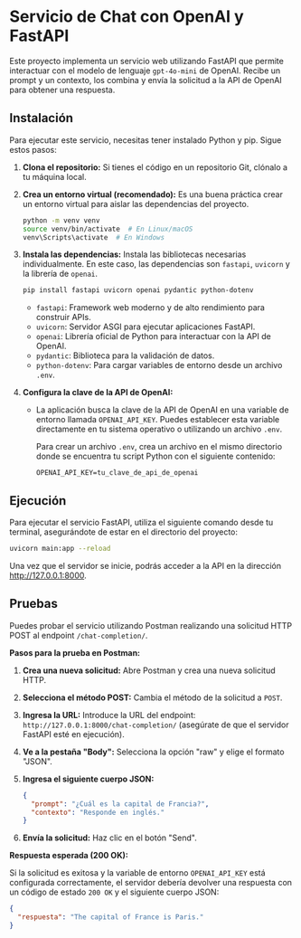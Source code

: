 # Servicio de Chat con OpenAI y FastAPI

Este proyecto implementa un servicio web utilizando FastAPI que permite interactuar con el modelo de lenguaje `gpt-4o-mini` de OpenAI. Recibe un prompt y un contexto, los combina y envía la solicitud a la API de OpenAI para obtener una respuesta.

## Instalación

Para ejecutar este servicio, necesitas tener instalado Python y pip. Sigue estos pasos:

1.  **Clona el repositorio:** Si tienes el código en un repositorio Git, clónalo a tu máquina local.

2.  **Crea un entorno virtual (recomendado):** Es una buena práctica crear un entorno virtual para aislar las dependencias del proyecto.

    ```bash
    python -m venv venv
    source venv/bin/activate  # En Linux/macOS
    venv\Scripts\activate  # En Windows
    ```

3.  **Instala las dependencias:** Instala las bibliotecas necesarias individualmente. En este caso, las dependencias son `fastapi`, `uvicorn` y la librería de `openai`.

    ```bash
    pip install fastapi uvicorn openai pydantic python-dotenv
    ```

    * `fastapi`: Framework web moderno y de alto rendimiento para construir APIs.
    * `uvicorn`: Servidor ASGI para ejecutar aplicaciones FastAPI.
    * `openai`: Librería oficial de Python para interactuar con la API de OpenAI.
    * `pydantic`: Biblioteca para la validación de datos.
    * `python-dotenv`: Para cargar variables de entorno desde un archivo `.env`.

4.  **Configura la clave de la API de OpenAI:**

    * La aplicación busca la clave de la API de OpenAI en una variable de entorno llamada `OPENAI_API_KEY`. Puedes establecer esta variable directamente en tu sistema operativo o utilizando un archivo `.env`.

        Para crear un archivo `.env`, crea un archivo en el mismo directorio donde se encuentra tu script Python con el siguiente contenido:

        ```
        OPENAI_API_KEY=tu_clave_de_api_de_openai
        ```


## Ejecución

Para ejecutar el servicio FastAPI, utiliza el siguiente comando desde tu terminal, asegurándote de estar en el directorio del proyecto:

```bash
uvicorn main:app --reload
```

Una vez que el servidor se inicie, podrás acceder a la API en la dirección http://127.0.0.1:8000.

## Pruebas

Puedes probar el servicio utilizando Postman realizando una solicitud HTTP POST al endpoint `/chat-completion/`.

**Pasos para la prueba en Postman:**

1.  **Crea una nueva solicitud:** Abre Postman y crea una nueva solicitud HTTP.
2.  **Selecciona el método POST:** Cambia el método de la solicitud a `POST`.
3.  **Ingresa la URL:** Introduce la URL del endpoint: `http://127.0.0.1:8000/chat-completion/` (asegúrate de que el servidor FastAPI esté en ejecución).
4.  **Ve a la pestaña "Body":** Selecciona la opción "raw" y elige el formato "JSON".
5.  **Ingresa el siguiente cuerpo JSON:**

    ```json
    {
      "prompt": "¿Cuál es la capital de Francia?",
      "contexto": "Responde en inglés."
    }
    ```

6.  **Envía la solicitud:** Haz clic en el botón "Send".

**Respuesta esperada (200 OK):**

Si la solicitud es exitosa y la variable de entorno `OPENAI_API_KEY` está configurada correctamente, el servidor debería devolver una respuesta con un código de estado `200 OK` y el siguiente cuerpo JSON:

```json
{
  "respuesta": "The capital of France is Paris."
}
